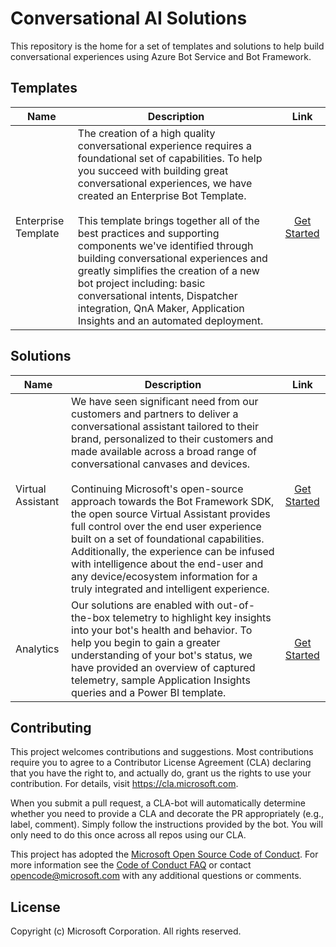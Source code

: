 # Conversational AI Solutions

This repository is the home for a set of templates and solutions to help build conversational experiences using Azure Bot Service and Bot Framework.

## Templates

Name | Description | Link
------------ | ------------- | :-----------:
Enterprise Template | The creation of a high quality conversational experience requires a foundational set of capabilities. To help you succeed with building great conversational experiences, we have created an Enterprise Bot Template. <br /> <br />This template brings together all of the best practices and supporting components we've identified through building conversational experiences and greatly simplifies the creation of a new bot project including: basic conversational intents, Dispatcher integration, QnA Maker, Application Insights and an automated deployment. | [Get Started](./templates/Enterprise-Template/README.md)

## Solutions

Name | Description | Link 
------------ | ------------- | :-----------:
Virtual Assistant | We have seen significant need from our customers and partners to deliver a conversational assistant tailored to their brand, personalized to their customers and made available across a broad range of conversational canvases and devices. <br /> <br /> Continuing Microsoft's open-source approach towards the Bot Framework SDK, the open source Virtual Assistant provides full control over the end user experience built on a set of foundational capabilities. Additionally, the experience can be infused with intelligence about the end-user and any device/ecosystem information for a truly integrated and intelligent experience.  | [Get Started](./docs/virtual-assistant/README.md)
Analytics | Our solutions are enabled with out-of-the-box telemetry to highlight key insights into your bot's health and behavior. To help you begin to gain a greater understanding of your bot's status, we have provided an overview of captured telemetry, sample Application Insights queries and a Power BI template. | [Get Started](./docs/analytics/README.md)

## Contributing

This project welcomes contributions and suggestions.  Most contributions require you to agree to a
Contributor License Agreement (CLA) declaring that you have the right to, and actually do, grant us
the rights to use your contribution. For details, visit https://cla.microsoft.com.

When you submit a pull request, a CLA-bot will automatically determine whether you need to provide
a CLA and decorate the PR appropriately (e.g., label, comment). Simply follow the instructions
provided by the bot. You will only need to do this once across all repos using our CLA.

This project has adopted the [Microsoft Open Source Code of Conduct](https://opensource.microsoft.com/codeofconduct/).
For more information see the [Code of Conduct FAQ](https://opensource.microsoft.com/codeofconduct/faq/) or
contact [opencode@microsoft.com](mailto:opencode@microsoft.com) with any additional questions or comments.

## License
Copyright (c) Microsoft Corporation. All rights reserved.